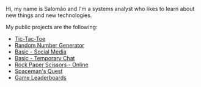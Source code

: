 Hi, my name is Salomão and I'm a systems analyst who likes to learn about new things and new technologies.

My public projects are the following:

<ul>
  <li><a href="https://github.com/users/snlimadev/projects/6/views/1">Tic-Tac-Toe</a></li>
  <li><a href="https://github.com/users/snlimadev/projects/5/views/1">Random Number Generator</a></li>
  <li><a href="https://github.com/users/snlimadev/projects/4/views/1">Basic - Social Media</a></li>
  <li><a href="https://github.com/users/snlimadev/projects/3/views/1">Basic - Temporary Chat</a></li>
  <li><a href="https://github.com/users/snlimadev/projects/2/views/1">Rock Paper Scissors - Online</a></li>
  <li><a href="https://github.com/users/snlimadev/projects/8/views/1">Spaceman's Quest</a></li>
  <li><a href="https://github.com/users/snlimadev/projects/10/views/1">Game Leaderboards</a></li>
</ul>
